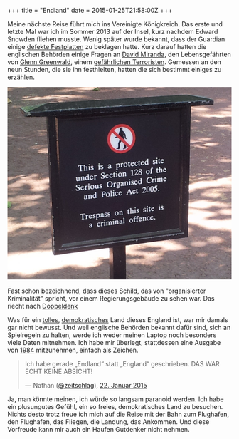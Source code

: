 +++
title = "Endland"
date = 2015-01-25T21:58:00Z
+++

Meine nächste Reise führt mich ins Vereinigte Königkreich. Das erste und letzte Mal war ich im Sommer 2013 auf der Insel, kurz nachdem Edward Snowden fliehen musste. Wenig später wurde bekannt, dass der Guardian einige [defekte Festplatten](http://www.theguardian.com/commentisfree/2013/aug/19/david-miranda-schedule7-danger-reporters?CMP=twt_gu) zu beklagen hatte. Kurz darauf hatten die englischen Behörden einige Fragen an [David Miranda](http://www.golem.de/news/nsa-affaere-geheimdienst-zwingt-guardian-zur-zerstoerung-von-festplatten-1308-101081.html), den Lebensgefährten von [Glenn Greenwald](http://de.wikipedia.org/wiki/Glenn_Greenwald), einem [gefährlichen Terroristen](http://www.zeit.de/digital/datenschutz/2015-01/gchq-geheimdienst-spionage-medien-journalisten). Gemessen an den neun Stunden, die sie ihn festhielten, hatten die sich bestimmt einiges zu erzählen.

![This is a protected site under Section 128 of the Serious Organised Crime and Police Act 2005. Trespass on this site is a criminal offence](/img/IMG_11.jpg)

Fast schon bezeichnend, dass dieses Schild, das von "organisierter Kriminalität" spricht, vor einem Regierungsgebäude zu sehen war. Das riecht nach [Doppeldenk](http://de.wikipedia.org/wiki/Neusprech)

Was für ein [tolles](http://www.heise.de/security/meldung/Grossbritannien-Passwort-oder-fuenf-Jahre-Gefaengnis-182650.html), [demokratisches](http://de.wikipedia.org/wiki/Regulation_of_Investigatory_Powers_Act_2000) Land dieses England ist, war mir damals gar nicht bewusst. Und weil englische Behörden bekannt dafür sind, sich an Spielregeln zu halten, werde ich weder meinen Laptop noch besonders viele Daten mitnehmen. Ich habe mir überlegt, stattdessen eine Ausgabe von [1984](https://archive.org/details/GeorgeOrwell-1984romanDeutsch) mitzunehmen, einfach als Zeichen.

> Ich habe gerade „Endland“ statt „England“ geschrieben. DAS WAR ECHT KEINE ABSICHT!
>
> — Nathan ([@zeitschlag](https://twitter.com/zeitschlag/)), [22. Januar 2015](https://twitter.com/zeitschlag/status/558372790353793026)

Ja, man könnte meinen, ich würde so langsam paranoid werden. Ich habe ein plusungutes Gefühl, ein so freies, demokratisches Land zu besuchen. Nichts desto trotz freue ich mich auf die Reise mit der Bahn zum Flughafen, den Flughafen, das Fliegen, die Landung, das Ankommen. Und diese Vorfreude kann mir auch ein Haufen Gutdenker nicht nehmen.
